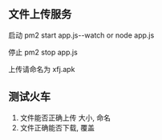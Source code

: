 ## 文件上传服务

启动 pm2 start app.js--watch or node app.js

停止 pm2 stop app.js

上传请命名为 xfj.apk

## 测试火车

1. 文件能否正确上传 大小, 命名
2. 文件正确能否下载, 覆盖
